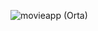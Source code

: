 ![movieapp (Orta)](https://github.com/user-attachments/assets/c974d353-9d3d-4279-adae-a34cef09dc6b)
